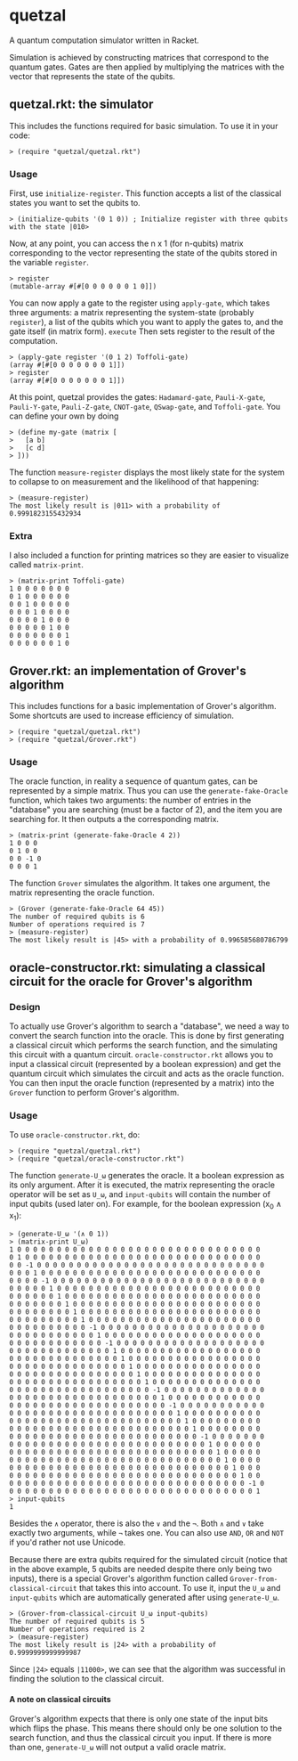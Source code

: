 # quetzal
A quantum computation simulator written in Racket. 

Simulation is achieved by constructing matrices that correspond to the quantum gates. Gates are then applied by multiplying the matrices with the vector that represents the state of the qubits.

## quetzal.rkt: the simulator

This includes the functions required for basic simulation. To use it in your code:
```racket
> (require "quetzal/quetzal.rkt")
```

### Usage

First, use `initialize-register`. This function accepts a list of the classical states you want to set the qubits to.

```racket
> (initialize-qubits '(0 1 0)) ; Initialize register with three qubits with the state |010>
```

Now, at any point, you can access the n x 1 (for n-qubits) matrix corresponding to the vector representing the state of the qubits stored in the variable `register`.

```racket
> register
(mutable-array #[#[0 0 0 0 0 0 1 0]])
```

You can now apply a gate to the register using `apply-gate`, which takes three arguments: a matrix representing the system-state (probably `register`), a list of the qubits which you want to apply the gates to, and the gate itself (in matrix form). `execute` Then sets register to the result of the computation.

```racket
> (apply-gate register '(0 1 2) Toffoli-gate)
(array #[#[0 0 0 0 0 0 0 1]])
> register
(array #[#[0 0 0 0 0 0 0 1]])
```

At this point, quetzal provides the gates: `Hadamard-gate`, `Pauli-X-gate`, `Pauli-Y-gate`, `Pauli-Z-gate`, `CNOT-gate`, `QSwap-gate`, and `Toffoli-gate`. You can define your own by doing

```racket
> (define my-gate (matrix [
> 	[a b]
> 	[c d]
> ]))
```

The function `measure-register` displays the most likely state for the system to collapse to on measurement and the likelihood of that happening:

```racket
> (measure-register)
The most likely result is |011> with a probability of 0.9991823155432934
```

### Extra

I also included a function for printing matrices so they are easier to visualize called `matrix-print`.

```racket
> (matrix-print Toffoli-gate)
1 0 0 0 0 0 0 0 
0 1 0 0 0 0 0 0 
0 0 1 0 0 0 0 0 
0 0 0 1 0 0 0 0 
0 0 0 0 1 0 0 0 
0 0 0 0 0 1 0 0 
0 0 0 0 0 0 0 1 
0 0 0 0 0 0 1 0 
```

## Grover.rkt: an implementation of Grover's algorithm

This includes functions for a basic implementation of Grover's algorithm. Some shortcuts are used to increase efficiency of simulation.

```racket
> (require "quetzal/quetzal.rkt")
> (require "quetzal/Grover.rkt")
```

### Usage

The oracle function, in reality a sequence of quantum gates, can be represented by a simple matrix. Thus you can use the `generate-fake-Oracle` function, which takes two arguments: the number of entries in the "database" you are searching (must be a factor of 2), and the item you are searching for. It then outputs a the corresponding matrix.

```racket
> (matrix-print (generate-fake-Oracle 4 2))
1 0 0 0 
0 1 0 0 
0 0 -1 0 
0 0 0 1 
```

The function `Grover` simulates the algorithm. It takes one argument, the matrix representing the oracle function.

```racket
> (Grover (generate-fake-Oracle 64 45))
The number of required qubits is 6
Number of operations required is 7
> (measure-register)
The most likely result is |45> with a probability of 0.996585680786799
```

## oracle-constructor.rkt: simulating a classical circuit for the oracle for Grover's algorithm

### Design

To actually use Grover's algorithm to search a "database", we need a way to convert the search function into the oracle. This is done by first generating a classical circuit which performs the search function, and the simulating this circuit with a quantum circuit. `oracle-constructor.rkt` allows you to input a classical circuit (represented by a boolean expression) and get the quantum circuit which simulates the circuit and acts as the oracle function. You can then input the oracle function (represented by a matrix) into the `Grover` function to perform Grover's algorithm.

### Usage

To use `oracle-constructor.rkt`, do:

```racket
> (require "quetzal/quetzal.rkt")
> (require "quetzal/oracle-constructor.rkt")
```

The function `generate-U_ω` generates the oracle. It a boolean expression as its only argument. After it is executed, the matrix representing the oracle operator will be set as `U_ω`, and `input-qubits` will contain the number of input qubits (used later on). For example, for the boolean expression (x<sub>0</sub> ∧ x<sub>1</sub>):

```racket
> (generate-U_ω '(∧ 0 1))
> (matrix-print U_ω)
1 0 0 0 0 0 0 0 0 0 0 0 0 0 0 0 0 0 0 0 0 0 0 0 0 0 0 0 0 0 0 0 
0 1 0 0 0 0 0 0 0 0 0 0 0 0 0 0 0 0 0 0 0 0 0 0 0 0 0 0 0 0 0 0 
0 0 -1 0 0 0 0 0 0 0 0 0 0 0 0 0 0 0 0 0 0 0 0 0 0 0 0 0 0 0 0 0 
0 0 0 1 0 0 0 0 0 0 0 0 0 0 0 0 0 0 0 0 0 0 0 0 0 0 0 0 0 0 0 0 
0 0 0 0 -1 0 0 0 0 0 0 0 0 0 0 0 0 0 0 0 0 0 0 0 0 0 0 0 0 0 0 0 
0 0 0 0 0 1 0 0 0 0 0 0 0 0 0 0 0 0 0 0 0 0 0 0 0 0 0 0 0 0 0 0 
0 0 0 0 0 0 1 0 0 0 0 0 0 0 0 0 0 0 0 0 0 0 0 0 0 0 0 0 0 0 0 0 
0 0 0 0 0 0 0 1 0 0 0 0 0 0 0 0 0 0 0 0 0 0 0 0 0 0 0 0 0 0 0 0 
0 0 0 0 0 0 0 0 1 0 0 0 0 0 0 0 0 0 0 0 0 0 0 0 0 0 0 0 0 0 0 0 
0 0 0 0 0 0 0 0 0 1 0 0 0 0 0 0 0 0 0 0 0 0 0 0 0 0 0 0 0 0 0 0 
0 0 0 0 0 0 0 0 0 0 -1 0 0 0 0 0 0 0 0 0 0 0 0 0 0 0 0 0 0 0 0 0 
0 0 0 0 0 0 0 0 0 0 0 1 0 0 0 0 0 0 0 0 0 0 0 0 0 0 0 0 0 0 0 0 
0 0 0 0 0 0 0 0 0 0 0 0 -1 0 0 0 0 0 0 0 0 0 0 0 0 0 0 0 0 0 0 0 
0 0 0 0 0 0 0 0 0 0 0 0 0 1 0 0 0 0 0 0 0 0 0 0 0 0 0 0 0 0 0 0 
0 0 0 0 0 0 0 0 0 0 0 0 0 0 1 0 0 0 0 0 0 0 0 0 0 0 0 0 0 0 0 0 
0 0 0 0 0 0 0 0 0 0 0 0 0 0 0 1 0 0 0 0 0 0 0 0 0 0 0 0 0 0 0 0 
0 0 0 0 0 0 0 0 0 0 0 0 0 0 0 0 1 0 0 0 0 0 0 0 0 0 0 0 0 0 0 0 
0 0 0 0 0 0 0 0 0 0 0 0 0 0 0 0 0 1 0 0 0 0 0 0 0 0 0 0 0 0 0 0 
0 0 0 0 0 0 0 0 0 0 0 0 0 0 0 0 0 0 -1 0 0 0 0 0 0 0 0 0 0 0 0 0 
0 0 0 0 0 0 0 0 0 0 0 0 0 0 0 0 0 0 0 1 0 0 0 0 0 0 0 0 0 0 0 0 
0 0 0 0 0 0 0 0 0 0 0 0 0 0 0 0 0 0 0 0 -1 0 0 0 0 0 0 0 0 0 0 0 
0 0 0 0 0 0 0 0 0 0 0 0 0 0 0 0 0 0 0 0 0 1 0 0 0 0 0 0 0 0 0 0 
0 0 0 0 0 0 0 0 0 0 0 0 0 0 0 0 0 0 0 0 0 0 1 0 0 0 0 0 0 0 0 0 
0 0 0 0 0 0 0 0 0 0 0 0 0 0 0 0 0 0 0 0 0 0 0 1 0 0 0 0 0 0 0 0 
0 0 0 0 0 0 0 0 0 0 0 0 0 0 0 0 0 0 0 0 0 0 0 0 -1 0 0 0 0 0 0 0 
0 0 0 0 0 0 0 0 0 0 0 0 0 0 0 0 0 0 0 0 0 0 0 0 0 1 0 0 0 0 0 0 
0 0 0 0 0 0 0 0 0 0 0 0 0 0 0 0 0 0 0 0 0 0 0 0 0 0 1 0 0 0 0 0 
0 0 0 0 0 0 0 0 0 0 0 0 0 0 0 0 0 0 0 0 0 0 0 0 0 0 0 1 0 0 0 0 
0 0 0 0 0 0 0 0 0 0 0 0 0 0 0 0 0 0 0 0 0 0 0 0 0 0 0 0 1 0 0 0 
0 0 0 0 0 0 0 0 0 0 0 0 0 0 0 0 0 0 0 0 0 0 0 0 0 0 0 0 0 1 0 0 
0 0 0 0 0 0 0 0 0 0 0 0 0 0 0 0 0 0 0 0 0 0 0 0 0 0 0 0 0 0 -1 0 
0 0 0 0 0 0 0 0 0 0 0 0 0 0 0 0 0 0 0 0 0 0 0 0 0 0 0 0 0 0 0 1 
> input-qubits
1
```

Besides the `∧` operator, there is also the `∨` and the `¬`. Both `∧` and `∨` take exactly two arguments, while `¬` takes one. You can also use `AND`, `OR` and `NOT` if you'd rather not use Unicode.

Because there are extra qubits required for the simulated circuit (notice that in the above example, 5 qubits are needed despite there only being two inputs), there is a special Grover's algorithm function called `Grover-from-classical-circuit` that takes this into account. To use it, input the `U_ω` and `input-qubits` which are automatically generated after using `generate-U_ω`.

```racket
> (Grover-from-classical-circuit U_ω input-qubits)
The number of required qubits is 5
Number of operations required is 2
> (measure-register)
The most likely result is |24> with a probability of 0.9999999999999987
```

Since `|24>` equals `|11000>`, we can see that the algorithm was successful in finding the solution to the classical circuit.

#### A note on classical circuits

Grover's algorithm expects that there is only one state of the input bits which flips the phase. This means there should only be one solution to the search function, and thus the classical circuit you input. If there is more than one, `generate-U_ω` will not output a valid oracle matrix.
